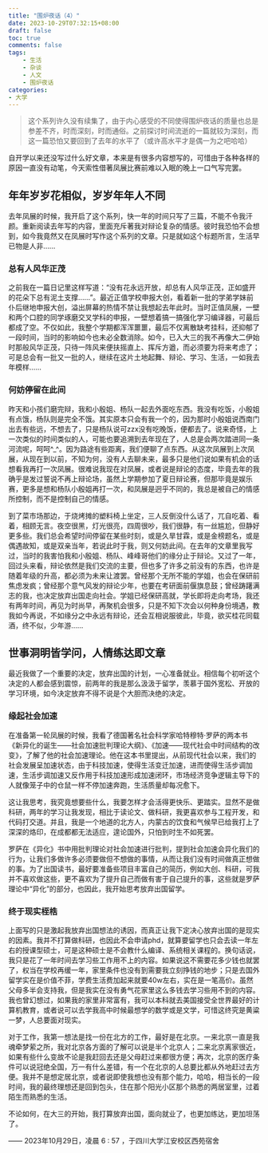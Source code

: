 ```yaml
---
title: "围炉夜话（4）"
date: 2023-10-29T07:32:15+08:00
draft: false
toc: true
comments: false
tags:
    - 生活
    - 杂谈
    - 人文
    - 围炉夜话
categories:
- 大学
---
```



<!--more-->

> 这个系列许久没有续集了，由于内心感受的不同使得围炉夜话的质量也总是参差不齐，时而深刻，时而通俗。之前探讨时间流逝的一篇就较为深刻，而这一篇恐怕又要回到了去年的水平了（或许高水平才是偶一为之吧哈哈）

自开学以来还没写过什么好文章，本来是有很多内容想写的，可惜由于各种各样的原因一直没有动笔，今天索性借著凤展比赛前难以入眠的晚上一口气写完罢。

## 年年岁岁花相似，岁岁年年人不同

去年凤展的时候，我开启了这个系列，快一年的时间只写了三篇，不能不令我汗颜。重新阅读去年写的内容，里面充斥著我对辩论复杂的情感。彼时我恐怕不会想到，如今我竟然又在凤展时写作这个系列的文章。只是就如这个标题所言，生活早已物是人非……

### 总有人风华正茂

之前我在一篇日记里这样写道：“没有花永远开放，却总有人风华正茂，正如盛开的花朵下总有泥土支撑……”。最近正值学校申报大创，看着新一批的学弟学妹前仆后继地申报大创，溢出屏幕的热情不禁让我想起去年此时。当时正值凤展，一壁和两个口腔的同学琢磨交叉学科的申报，一壁想着搞一搞强化学习编译器，可最后都成了空。不仅如此，我整个学期都浑浑噩噩，最后不仅离散缺考挂科，还抑郁了一段时间，当时的影响如今也未必全数消除。如今，已入大三的我不再像大二伊始时那般风华正茂，只待一阵风来便扶摇直上、挥斥方遒，而必须要为将来考虑了；可是总会有一批又一批的人，继续在这片土地起舞、辩论、学习、生活，一如我去年模样……

### 何妨停留在此间

昨天和小孩们磨完辩，我和小殷姐、杨队一起去外面吃东西。我没有吃饭，小殷姐有点饿，杨队则是完全不饿。其实原本只会有我一个的，因为那时小殷姐说西南门出去有些远，不想去了，只是杨队说可zzx没有吃晚饭，便都去了。说来奇怪，上一次类似的时间类似的人，可能也要追溯到去年现在了，人总是会两次踏进同一条河流呢，呵呵^_^。因为路途有些距离，我们便聊了点东西。从这次凤展到上次凤展，从现在到以前，不知为何，没有人去聊未来，最多只是他们说如果有机会的话想看我再打一次凤展。很难说我现在对凤展，或者说是辩论的态度，毕竟去年的我确乎是发过誓说不再上辩论场，虽然上学期参加了夏日辩论赛，但那毕竟是娱乐赛，更多是想和杨队小殷姐再打一次，和凤展是迥乎不同的，我总是被自己的情感所控制，而不是控制自己的情感。

到了菜市场那边，于烧烤摊的塑料椅上坐定，三人反倒没什么话了，兀自吃着、看着，相顾无言。夜空很黑，灯光很亮，四周很吵，我们很静，有一丝尴尬，但静好更多些。我们总会希望时间停留在某些时刻，或是久旱甘霖，或是金榜题名，或是偶遇故知，或是双亲当年，若说此时于我，则又何妨此间。在去年的文章里我写过，当时的我害怕我和小殷姐、杨队、峰峰哥他们的缘分止于辩论。又过了一年，回过头来看，辩论依然是我们交流的主要，但也多了许多之前没有的东西，也许是随着年级的升高，都必须为未来让渡罢。曾经那个无所不能的学姐，也会在保研前焦虑发疯；曾经那个意气风发的辩论少年，也要在考研面前偃旗息鼓；曾经踌躇满志的我，也决定放弃出国走向社会。学姐已经保研高就，学长即将走向考场，我还有两年时间，再见为时尚早，再聚机会很多，只是不知下次会以何种身份境遇，教我如今再说，不如缘分之中永远有辩论，还会互相说服彼此，毕竟，欲买桂花同载酒，终不似，少年游……

## 世事洞明皆学问，人情练达即文章

最近我做了一个重要的决定，放弃出国的计划，一心准备就业。相信每个初听这个决定的人都会感到震惊，前两年的我是那么汲汲于留学，羡慕于国外宽松、开放的学习环境，如今决定放弃不得不说是个大胆而决绝的决定。

### 缘起社会加速

在准备第一轮凤展的时候，我看了德国著名社会科学家哈特穆特·罗萨的两本书《新异化的诞生——社会加速批判理论大纲》、《加速——现代社会中时间结构的改变》，了解了他的社会加速理论。他在这本书里提出，从前现代社会以来，我们的社会发展呈加速状态，由于科技加速，使得生活变迁加速，进而使得生活步调加速，生活步调加速又反作用于科技加速形成加速闭环，市场经济竞争逻辑主导下的人就像笼子中的仓鼠一样不停加速奔跑，生活质量却每况愈下。

这让我思考，我究竟想要些什么，我要怎样才会活得更快乐、更踏实。显然不是做科研，两年的学习让我发现，相比于读论文、做科研，我更喜欢参与工程开发，和代码打交道。并且，我是一个地道的北方人，内蒙古的饮食和气候早已给我打上了深深的烙印，在成都都无法适应，遑论国外，只怕到时生不如死罢。

罗萨在《异化》书中用批判理论对社会加速进行批判，提到社会加速会异化我们的行为，让我们多做许多必须要做但不想做的事情，从而让我们没有时间做真正想做的事。为了出国读书，最好要准备些项目丰富自己的简历，例如大创、科研，可我并不喜欢做这些，更不喜欢为了提升自己而做有害于自己提升的事，这些就是罗萨理论中“异化”的部分，也因此，我开始思考放弃出国留学。

### 终于现实桎梏

上面写的只是激起我放弃出国想法的诱因，而真正让我下定决心放弃出国的是现实的因素。我并不打算做科研，也因此不会申请phd，就算要留学也只会去读一年左右的授课型硕士，可是这种硕士是不会教什么编译、系统相关课程的。换句话说，我只是花了一年时间去学习些工作用不上的内容。如果说这不需要花多少钱也就罢了，权当在学校再缓一年，家里条件也没有到需要我立刻挣钱的地步；只是去国外留学实在是价值不菲，学费生活费加起来就要40w左右，实在是一笔高价。虽然父母多半会支持我，但是我实在没有勇气花家里这么多钱去学习些用不到的内容。我也曾幻想过，如果我的家里非常富有，我可以本科就去美国接受全世界最好的计算机教育，或者说可以去学我高中时候最想学的数学或是文学，可惜这终究是黄粱一梦，人总要面对现实。

对于工作，我第一想法是找一份在北方的工作，最好是在北京。一来北京一直是我魂牵梦萦之所，我对北京各方面的了解可以说是半个北京人；二来北京离家很近，如果有些什么变故不论是我赶回去还是父母赶过来都很方便；再次，北京的医疗条件可以说冠绝全国，万一有什么差错，有一个在北京的人总要比都从外地赶过去方便。我并不是想定居北京，或者说即使我想也没有那个能力，哈哈，相当长的一段时间，我的最终理想还是回到包头，住在那个阳光小区那个熟悉的两居室里，过着陌生而熟悉的生活。

不论如何，在大三的开始，我打算放弃出国，面向就业了，也更加练达，更加坦荡了。

—— 2023年10月29日，凌晨 6 : 57 ，于四川大学江安校区西苑宿舍
